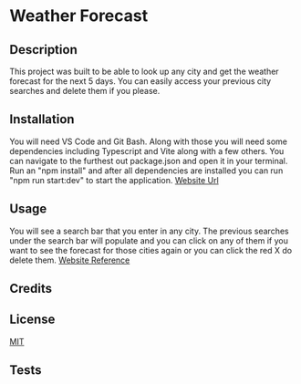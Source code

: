 # Weather Forecast

## Description

This project was built to be able to look up any city and get the weather forecast for the next 5 days. You can easily access your previous city searches and delete them if you please.

## Installation

You will need VS Code and Git Bash. Along with those you will need some dependencies including Typescript and Vite along with a few others. You can navigate to the furthest out package.json and open it in your terminal. Run an "npm install" and after all dependencies are installed you can run "npm run start:dev" to start the application. 
[Website Url](https://nicksweather.onrender.com)

## Usage

You will see a search bar that you enter in any city. The previous searches under the search bar will populate and you can click on any of them if you want to see the forecast for those cities again or you can click the red X do delete them.
[Website Reference](image.png)

## Credits

## License

[MIT](https://mit-license.org/)

## Tests


